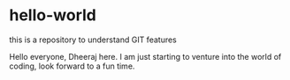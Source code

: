 # hello-world
this is a repository to understand GIT features

Hello everyone, Dheeraj here. I am just starting to venture into the world of coding, look forward to a fun time.
